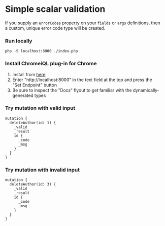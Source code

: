 # Simple scalar validation

If you supply an `errorCodes` property on your `fields` or `args` definitions, then a custom, unique error code type
will be created.

### Run locally

```
php -S localhost:8000 ./index.php
```

### Install ChromeiQL plug-in for Chrome

1. Install from [here](https://chrome.google.com/webstore/detail/chromeiql/fkkiamalmpiidkljmicmjfbieiclmeij?hl=en)
2. Enter "http://localhost:8000" in the text field at the top and press the "Set Endpoint" button
3. Be sure to inspect the "Docs" flyout to get familiar with the dynamically-generated types

### Try mutation with valid input

```
mutation {
  deleteAuthor(id: 1) {
    _valid
    _result
    id {
      _code
      _msg
    }
  }
}
```

### Try mutation with invalid input

```
mutation {
  deleteAuthor(id: 3) {
    _valid
    _result
    id {
      _code
      _msg
    }
  }
}
```